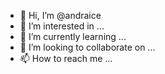 - 👋 Hi, I’m @andraice
- 👀 I’m interested in ...
- 🌱 I’m currently learning ...
- 💞️ I’m looking to collaborate on ...
- 📫 How to reach me ...

<!---
andraice/andraice is a ✨ special ✨ repository because its `README.md` (this file) appears on your GitHub profile.
You can click the Preview link to take a look at your changes.
--->
